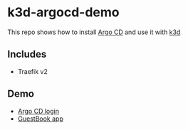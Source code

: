 # k3d-argocd-demo

This repo shows how to install [Argo CD](https://argoproj.io/) and use it with [k3d](https://github.com/rancher/k3d)

## Includes
- Traefik v2

## Demo
- [Argo CD login](https://argocd.localhost:8080/)
- [GuestBook app](http://guestbook.localhost:8080/)

